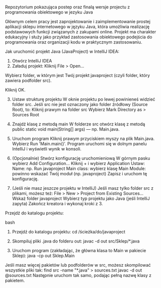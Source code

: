 Repozytorium pokazująca postep oraz finalą wersje projectu z programowania obiektowego w jezyku Java

Głównym celem pracy jest zaprojektowanie i zaimplementowanie prostej aplikacji sklepu internetowego w języku Java, która umożliwia realizację podstawowych funkcji związanych z zakupami online. Projekt ma charakter edukacyjny i służy jako przykład zastosowania obiektowego podejścia do programowania oraz organizacji kodu w praktycznym zastosowaniu.

Jak uruchomić projekt Java (JavaProject) w IntelliJ IDEA:
1. Otwórz IntelliJ IDEA
2. Załaduj projekt:
Kliknij File > Open...

Wybierz folder, w którym jest Twój projekt javaproject (czyli folder, który zawiera podfolder src).

Kliknij OK.

3. Ustaw strukturę projektu
W oknie projektu po lewej powinieneś widzieć folder src.
Jeśli src nie jest oznaczony jako folder źródłowy (Source Root), to:
Kliknij prawym na folder src
Wybierz Mark Directory as > Sources Root

4. Znajdź klasę z metodą main
W folderze src otwórz klasę z metodą public static void main(String[] args) — np. Main.java.

5. Uruchom program
Kliknij prawym przyciskiem myszy na plik Main.java.
Wybierz Run 'Main.main()'.
Program uruchomi się w dolnym panelu IntelliJ i wyświetli wynik w konsoli.

6. (Opcjonalnie) Stwórz konfigurację uruchomieniową
W górnym pasku wybierz Add Configuration...
Kliknij + i wybierz Application
Ustaw:
Name: np. Run javaproject
Main class: wybierz klasę Main
Module: powinno wskazać Twój moduł (np. javaproject)
Zapisz i uruchom tę konfigurację.

7. (Jeśli nie masz jeszcze projektu w IntelliJ)
Jeśli masz tylko folder src z plikami, możesz też:
File > New > Project from Existing Sources...
Wskaż folder javaproject
Wybierz typ projektu jako Java (jeśli IntelliJ zapyta)
Zakończ kreatora i wykonaj kroki z 3.

Przejdź do katalogu projektu:

bash
1. Przejdź do katalogu projektu:
cd /ścieżka/do/javaproject

2. Skompiluj pliki .java do folderu out:
javac -d out src/Sklep/*.java

3. Uruchom program (zakładając, że główna klasa to Main w pakiecie Sklep):
java -cp out Sklep.Main

Jeśli masz więcej pakietów lub podfolderów w src, możesz skompilować wszystkie pliki tak:
find src -name "*.java" > sources.txt
javac -d out @sources.txt
Następnie uruchom tak samo, podając pełną nazwę klasy z pakietem.

